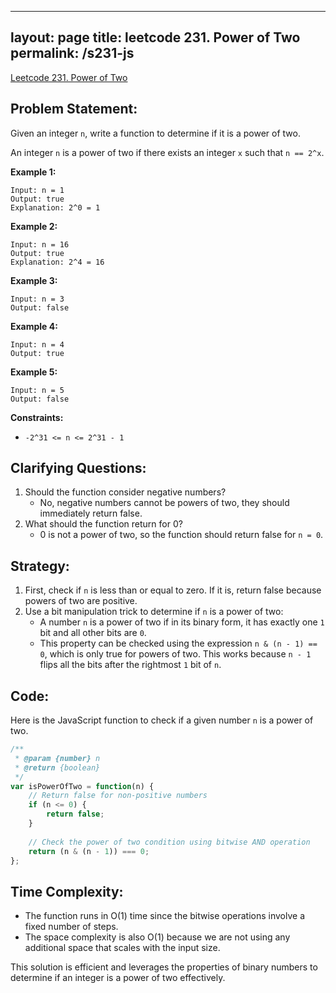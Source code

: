 
---
layout: page
title: leetcode 231. Power of Two
permalink: /s231-js
---
[Leetcode 231. Power of Two](https://algoadvance.github.io/algoadvance/l231)
## Problem Statement:
Given an integer `n`, write a function to determine if it is a power of two.

An integer `n` is a power of two if there exists an integer `x` such that `n == 2^x`.

**Example 1:**
```
Input: n = 1 
Output: true
Explanation: 2^0 = 1
```

**Example 2:**
```
Input: n = 16 
Output: true
Explanation: 2^4 = 16
```

**Example 3:**
```
Input: n = 3 
Output: false
```

**Example 4:**
```
Input: n = 4 
Output: true
```

**Example 5:**
```
Input: n = 5 
Output: false
```

**Constraints:**
- `-2^31 <= n <= 2^31 - 1`

## Clarifying Questions:
1. Should the function consider negative numbers?
   - No, negative numbers cannot be powers of two, they should immediately return false.
2. What should the function return for 0?
   - 0 is not a power of two, so the function should return false for `n = 0`.

## Strategy:
1. First, check if `n` is less than or equal to zero. If it is, return false because powers of two are positive.
2. Use a bit manipulation trick to determine if `n` is a power of two:
   - A number `n` is a power of two if in its binary form, it has exactly one `1` bit and all other bits are `0`.
   - This property can be checked using the expression `n & (n - 1) == 0`, which is only true for powers of two. This works because `n - 1` flips all the bits after the rightmost `1` bit of `n`.

## Code:
Here is the JavaScript function to check if a given number `n` is a power of two.

```javascript
/**
 * @param {number} n
 * @return {boolean}
 */
var isPowerOfTwo = function(n) {
    // Return false for non-positive numbers
    if (n <= 0) {
        return false;
    }
    
    // Check the power of two condition using bitwise AND operation
    return (n & (n - 1)) === 0;
};
```

## Time Complexity:
- The function runs in O(1) time since the bitwise operations involve a fixed number of steps.
- The space complexity is also O(1) because we are not using any additional space that scales with the input size.

This solution is efficient and leverages the properties of binary numbers to determine if an integer is a power of two effectively.